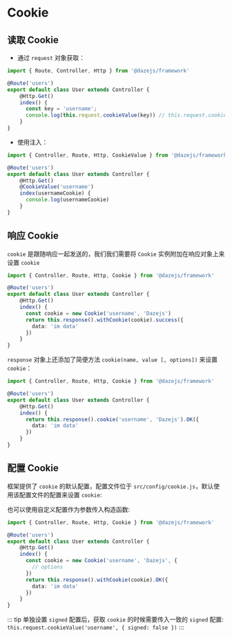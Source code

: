 # Cookie

## 读取 Cookie
- 通过 `request` 对象获取：
```ts {8}
import { Route, Controller, Http } from '@dazejs/framework'

@Route('users')
export default class User extends Controller {
    @Http.Get()
    index() {
      const key = 'username';
      console.log(this.request.cookieValue(key)) // this.request.cookie 的别名方法
    }
}
```

- 使用注入：
```ts {6,8}
import { Controller, Route, Http, CookieValue } from '@dazejs/framework'

@Route('users')
export default class User extends Controller {
    @Http.Get()
    @CookieValue('username')
    index(usernameCookie) {
      console.log(usernameCookie)
    }
}
```

## 响应 Cookie
`cookie` 是跟随响应一起发送的，我们我们需要将 `Cookie` 实例附加在响应对象上来设置 `cookie`

```ts {7,8,9,10}
import { Controller, Route, Http, Cookie } from '@dazejs/framework'

@Route('users')
export default class User extends Controller {
    @Http.Get()
    index() {
      const cookie = new Cookie('username', 'Dazejs')
      return this.response().withCookie(cookie).success({
        data: 'im data'
      })
    }
}
```

`response` 对象上还添加了简便方法 `cookie(name, value [, options])` 来设置 `cookie`：

```ts {7,8,9}
import { Controller, Route, Http, Cookie } from '@dazejs/framework'

@Route('users')
export default class User extends Controller {
    @Http.Get()
    index() {
      return this.response().cookie('username', 'Dazejs').OK({
        data: 'im data'
      })
    }
}
```

## 配置 Cookie

框架提供了 `cookie` 的默认配置，配置文件位于 `src/config/cookie.js`，默认使用该配置文件的配置来设置 `cookie`:

也可以使用自定义配置作为参数传入构造函数:

```ts {7,8,9}
import { Controller, Route, Http, Cookie } from '@dazejs/framework'

@Route('users')
export default class User extends Controller {
    @Http.Get()
    index() {
      const cookie = new Cookie('username', 'Dazejs', {
        // options
      })
      return this.response().withCookie(cookie).OK({
        data: 'im data'
      })
    }
}
```

::: tip
单独设置 `signed` 配置后，获取 `cookie` 的时候需要传入一致的 `signed` 配置: `this.request.cookieValue('username', { signed: false })`
:::
